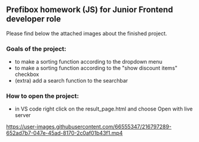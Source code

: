 ## Prefibox homework (JS) for Junior Frontend developer role

Please find below the attached images about the finished project.

### Goals of the project:

- to make a sorting function according to the dropdown menu
- to make a sorting function according to the "show discount items" checkbox
- (extra) add a search function to the searchbar

### How to open the project:

- in VS code right click on the result_page.html and choose Open with live server


https://user-images.githubusercontent.com/66555347/216797289-652ad7b7-047e-45ad-8170-2c0af01b43f1.mp4

